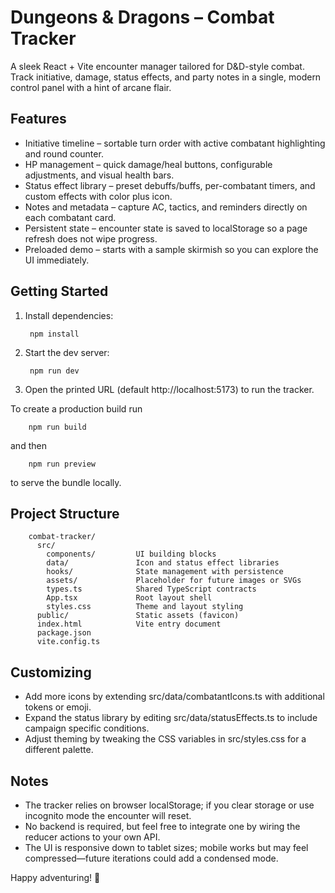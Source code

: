 # Dungeons & Dragons – Combat Tracker

A sleek React + Vite encounter manager tailored for D&D-style combat. Track initiative, damage, status effects, and party notes in a single, modern control panel with a hint of arcane flair.

## Features

- Initiative timeline – sortable turn order with active combatant highlighting and round counter.
- HP management – quick damage/heal buttons, configurable adjustments, and visual health bars.
- Status effect library – preset debuffs/buffs, per-combatant timers, and custom effects with color plus icon.
- Notes and metadata – capture AC, tactics, and reminders directly on each combatant card.
- Persistent state – encounter state is saved to localStorage so a page refresh does not wipe progress.
- Preloaded demo – starts with a sample skirmish so you can explore the UI immediately.

## Getting Started

1. Install dependencies:

        npm install

2. Start the dev server:

        npm run dev

3. Open the printed URL (default http://localhost:5173) to run the tracker.

To create a production build run

        npm run build

and then

        npm run preview

to serve the bundle locally.

## Project Structure

        combat-tracker/
          src/
            components/         UI building blocks
            data/               Icon and status effect libraries
            hooks/              State management with persistence
            assets/             Placeholder for future images or SVGs
            types.ts            Shared TypeScript contracts
            App.tsx             Root layout shell
            styles.css          Theme and layout styling
          public/               Static assets (favicon)
          index.html            Vite entry document
          package.json
          vite.config.ts

## Customizing

- Add more icons by extending src/data/combatantIcons.ts with additional tokens or emoji.
- Expand the status library by editing src/data/statusEffects.ts to include campaign specific conditions.
- Adjust theming by tweaking the CSS variables in src/styles.css for a different palette.

## Notes

- The tracker relies on browser localStorage; if you clear storage or use incognito mode the encounter will reset.
- No backend is required, but feel free to integrate one by wiring the reducer actions to your own API.
- The UI is responsive down to tablet sizes; mobile works but may feel compressed—future iterations could add a condensed mode.

Happy adventuring! 🐉
